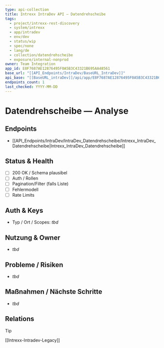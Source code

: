 ```yaml
---
type: api-collection
title: Intrexx IntraDev API — Datendrehscheibe
tags:
  - project/intrexx-rest-discovery
  - system/intrexx
  - app/intradev
  - env/dev
  - status/wip
  - spec/none
  - lang/de
  - collection/datendrehscheibe
  - exposure/internal-nonprod
owner: Team Integration
app_id: E8F7687AE12876495F0A5B3C43321B695AA48561
base_url: "[[API_Endpoints/IntraDev/BaseURL_IntraDev]]"
api_base: "[[BaseURL_intraDev]]/api/app/E8F7687AE12876495F0A5B3C43321B695AA48561"
endpoints_count: 1
last_checked: YYYY-MM-DD
---
```


# Datendrehscheibe — Analyse

## Endpoints
- [[API_Endpoints/IntraDev/IntraDev_Datendrehscheibe/Intrexx_IntraDev_Datendrehscheibe|Intrexx_IntraDev_Datendrehscheibe]]

## Status & Health
- [ ] 200 OK / Schema plausibel
- [ ] Auth / Rollen
- [ ] Pagination/Filter (falls Liste)
- [ ] Fehlermodell
- [ ] Rate Limits

## Auth & Keys
- Typ / Ort / Scopes: _tbd_

## Nutzung & Owner
- _tbd_

## Probleme / Risiken
- _tbd_

## Maßnahmen / Nächste Schritte
- _tbd_

## Relations
> [!tip]
> [[Intrexx-Intradev-Legacy]]
